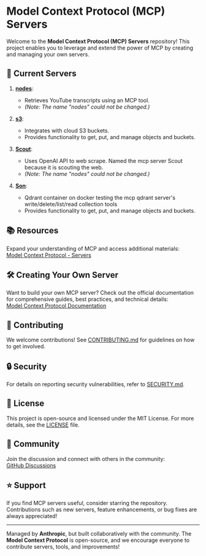 # Model Context Protocol (MCP) Servers

Welcome to the **Model Context Protocol (MCP) Servers** repository! This project enables you to leverage and extend the power of MCP by creating and managing your own servers.

## 🚀 Current Servers

1. **[nodes](https://github.com/Tuguldur-Tserenbaljir/mcp-servers/tree/main/src/notes)**: 
   - Retrieves YouTube transcripts using an MCP tool.
   - *(Note: The name "nodes" could not be changed.)*

2. **[s3](https://github.com/Tuguldur-Tserenbaljir/mcp-servers/tree/main/src/s3)**: 
   - Integrates with cloud S3 buckets.
   - Provides functionality to get, put, and manage objects and buckets.

3. **[Scout](https://github.com/Tuguldur-Tserenbaljir/mcp-servers/tree/main/src/Scout)**: 
   - Uses OpenAI API to web scrape. Named the mcp server Scout because it is scouting the web. 
   - *(Note: The name "nodes" could not be changed.)*

4. **[Son](https://github.com/Tuguldur-Tserenbaljir/mcp-servers/tree/main/src/Son)**: 
   - Qdrant container on docker testing the mcp qdrant server's write/delete/list/read collection tools 
   - Provides functionality to get, put, and manage objects and buckets.


## 📚 Resources

Expand your understanding of MCP and access additional materials:  
[Model Context Protocol - Servers](https://github.com/modelcontextprotocol/servers/tree/main)

## 🛠️ Creating Your Own Server

Want to build your own MCP server? Check out the official documentation for comprehensive guides, best practices, and technical details:  
[Model Context Protocol Documentation](https://modelcontextprotocol.io/introduction)

## 🤝 Contributing

We welcome contributions! See [CONTRIBUTING.md](CONTRIBUTING.md) for guidelines on how to get involved.

## 🔒 Security

For details on reporting security vulnerabilities, refer to [SECURITY.md](SECURITY.md).

## 📜 License

This project is open-source and licensed under the MIT License. For more details, see the [LICENSE](LICENSE) file.

## 💬 Community

Join the discussion and connect with others in the community:  
[GitHub Discussions](https://github.com/orgs/modelcontextprotocol/discussions)

## ⭐ Support

If you find MCP servers useful, consider starring the repository. Contributions such as new servers, feature enhancements, or bug fixes are always appreciated!

---

Managed by **Anthropic**, but built collaboratively with the community. The **Model Context Protocol** is open-source, and we encourage everyone to contribute servers, tools, and improvements!
